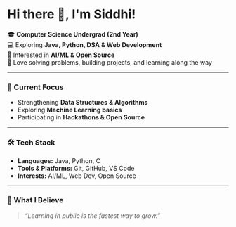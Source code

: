 # Hi there 👋, I'm Siddhi!  

🎓 **Computer Science Undergrad (2nd Year)**  
💻 Exploring **Java, Python, DSA & Web Development**  
🤖 Interested in **AI/ML & Open Source**  
🚀 Love solving problems, building projects, and learning along the way  

---

### 🔭 Current Focus
- Strengthening **Data Structures & Algorithms**  
- Exploring **Machine Learning basics**  
- Participating in **Hackathons & Open Source**  

---

### 🛠️ Tech Stack
- **Languages:** Java, Python, C  
- **Tools & Platforms:** Git, GitHub, VS Code  
- **Interests:** AI/ML, Web Dev, Open Source  

---

### 🌱 What I Believe
> *“Learning in public is the fastest way to grow.”*  


